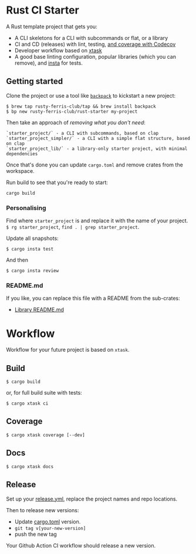
# Rust CI Starter

A Rust template project that gets you:

* A CLI skeletons for a CLI with subcommands or flat, or a library
* CI and CD (releases) with lint, testing, [and coverage with Codecov](https://blog.rng0.io/how-to-do-code-coverage-in-rust)
* Developer workflow based on [xtask](https://github.com/matklad/cargo-xtask)
* A good base linting configuration, popular libraries (which you can remove), and [insta](https://insta.rs) for tests.



## Getting started

Clone the project or use a tool like [`backpack`](https://github.com/rusty-ferris-club/backpack) to kickstart a new project:

```
$ brew tap rusty-ferris-club/tap && brew install backpack
$ bp new rusty-ferris-club/rust-starter my-project
```

Then take an approach of _removing what you don't need_:

```
`starter_project/` - a CLI with subcommands, based on clap
`starter_project_simpler/` - a CLI with a simple flat structure, based on clap
`starter_project_lib/` - a library-only starter project, with minimal dependencies
```
Once that's done you can update `cargo.toml` and remove crates from the workspace.

Run build to see that you're ready to start:

```
cargo build
```

### Personalising

Find where `starter_project` is and replace it with the name of your project. `$ rg starter_project`, `find . | grep starter_project`.
  
Update all snapshots:

```
$ cargo insta test
```
And then

```
$ cargo insta review
````

### README.md

If you like, you can replace this file with a README from the sub-crates:
* [Library README.md](starter_project_lib/README.md)


# Workflow

Workflow for your future project is based on `xtask`.

## Build

```
$ cargo build
```

or, for full build suite with tests:

```
$ cargo xtask ci
```

## Coverage

```
$ cargo xtask coverage [--dev]
```

## Docs

```
$ cargo xtask docs
```

## Release

Set up your [release.yml](.github/workflows/release.yml), replace the project names and repo locations.

Then to release new versions:

* Update [cargo.toml](starter_project/Cargo.toml) version.
* `git tag v[your-new-version]`
* push the new tag

Your Github Action CI workflow should release a new version.

